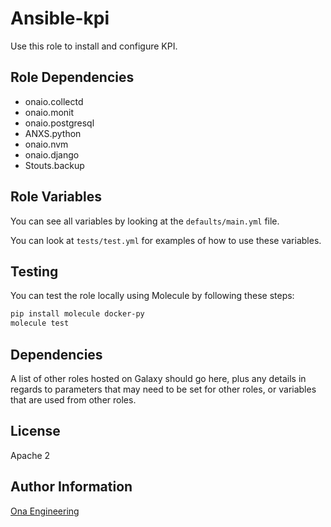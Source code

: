 Ansible-kpi
=========

Use this role to install and configure KPI.

Role Dependencies
------------

- onaio.collectd
- onaio.monit
- onaio.postgresql
- ANXS.python
- onaio.nvm
- onaio.django
- Stouts.backup

Role Variables
--------------

You can see all variables by looking at the `defaults/main.yml` file.

You can look at `tests/test.yml` for examples of how to use these variables.

Testing
-------

You can test the role locally using Molecule by following these steps:

```sh
pip install molecule docker-py
molecule test
```

Dependencies
------------

A list of other roles hosted on Galaxy should go here, plus any details in
regards to parameters that may need to be set for other roles, or variables that
are used from other roles.

License
-------

Apache 2

Author Information
------------------

[Ona Engineering](https://ona.io)
